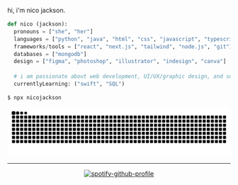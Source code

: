 hi, i'm nico jackson.

``` python
def nico (jackson):
  pronouns = ["she", "her"]
  languages = ["python", "java", "html", "css", "javascript", "typescript", "c"]
  frameworks/tools = ["react", "next.js", "tailwind", "node.js", "git"]
  databases = ["mongodb"]
  design = ["figma", "photoshop", "illustrator", "indesign", "canva"]
  
  # i am passionate about web development, UI/UX/graphic design, and software development
  currentlyLearning: ("swift", "SQL")
```
```
$ npx nicojackson
```

<div align="center">

  ![Snake animation](https://github.com/nicolajack/nicolajack/blob/output/github-contribution-grid-snake.svg)

  ----
  [![spotify-github-profile](https://spotify-github-profile.kittinanx.com/api/view?uid=tacosockz&cover_image=true&theme=novatorem&show_offline=false&background_color=413535&interchange=true&bar_color=53b14f&bar_color_cover=true)](https://spotify-github-profile.kittinanx.com/api/view?uid=tacosockz&redirect=true)
</div>
